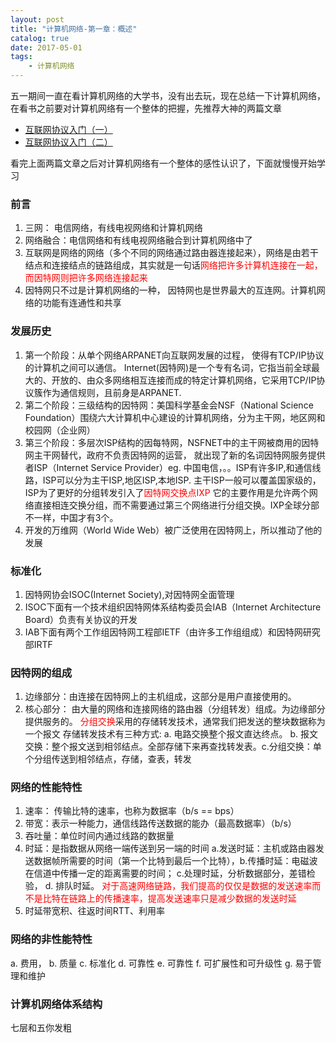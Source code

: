 ```yaml
---
layout: post
title: "计算机网络-第一章：概述"
catalog: true
date: 2017-05-01
tags: 
    - 计算机网络
---
```

五一期间一直在看计算机网络的大学书，没有出去玩，现在总结一下计算机网络，在看书之前要对计算机网络有一个整体的把握，先推荐大神的两篇文章
+ [互联网协议入门（一）](http://www.ruanyifeng.com/blog/2012/05/internet_protocol_suite_part_i.html)
+ [互联网协议入门（二）](http://www.ruanyifeng.com/blog/2012/06/internet_protocol_suite_part_ii.html)

看完上面两篇文章之后对计算机网络有一个整体的感性认识了，下面就慢慢开始学习<!--more-->
### 前言
1. 三网： 电信网络，有线电视网络和计算机网络
2. 网络融合：电信网络和有线电视网络融合到计算机网络中了
3. 互联网是网络的网络（多个不同的网络通过路由器连接起来），网络是由若干结点和连接结点的链路组成，其实就是一句话<font color=red>网络把许多计算机连接在一起，而因特网则把许多网络连接起来</font>
4. 因特网只不过是计算机网络的一种， 因特网也是世界最大的互连网。计算机网络的功能有连通性和共享

### 发展历史
1. 第一个阶段：从单个网络ARPANET向互联网发展的过程， 使得有TCP/IP协议的计算机之间可以通信。
Internet(因特网)是一个专有名词，它指当前全球最大的、开放的、由众多网络相互连接而成的特定计算机网络，它采用TCP/IP协议簇作为通信规则，且前身是ARPANET.
2. 第二个阶段：三级结构的因特网：美国科学基金会NSF（National Science Foundation）围绕六大计算机中心建设的计算机网络，分为主干网，地区网和校园网（企业网）
3. 第三个阶段：多层次ISP结构的因每特网，NSFNET中的主干网被商用的因特网主干网替代，政府不负责因特网的运营， 就出现了新的名词因特网服务提供者ISP（Internet Service Provider）eg. 中国电信，。。ISP有许多IP,和通信线路，ISP可以分为主干ISP,地区ISP,本地ISP. 主干ISP一般可以覆盖国家级的，
ISP为了更好的分组转发引入了<font color=red>因特网交换点IXP</font> 它的主要作用是允许两个网络直接相连交换分组，而不需要通过第三个网络进行分组交换。IXP全球分部不一样，中国才有3个。
4. 开发的万维网（World Wide Web）被广泛使用在因特网上，所以推动了他的发展

### 标准化
1. 因特网协会ISOC(Internet Society),对因特网全面管理
2. ISOC下面有一个技术组织因特网体系结构委员会IAB（Internet Architecture Board）负责有关协议的开发
3. IAB下面有两个工作组因特网工程部IETF（由许多工作组组成）和因特网研究部IRTF

### 因特网的组成
1. 边缘部分：由连接在因特网上的主机组成，这部分是用户直接使用的。
2. 核心部分： 由大量的网络和连接网络的路由器（分组转发）组成。为边缘部分提供服务的。
<font color=red>分组交换</font>采用的存储转发技术，通常我们把发送的整块数据称为一个报文
存储转发技术有三种方式: a. 电路交换整个报文直达终点。 b. 报文交换：整个报文送到相邻结点。全部存储下来再查找转发表。c.分组交换：单个分组传送到相邻结点，存储，查表，转发

### 网络的性能特性
1. 速率： 传输比特的速率，也称为数据率（b/s == bps）
2. 带宽：表示一种能力，通信线路传送数据的能办（最高数据率）（b/s）
3. 吞吐量：单位时间内通过线路的数据量
4. 时延：是指数据从网络一端传送到另一端的时间  a.发送时延：主机或路由器发送数据帧所需要的时间（第一个比特到最后一个比特），b.传播时延：电磁波在信道中传播一定的距离需要的时间； c.处理时延，分析数据部分，差错检验， d. 排队时延。
<font color=red>对于高速网络链路，我们提高的仅仅是数据的发送速率而不是比特在链路上的传播速率，提高发送速率只是减少数据的发送时延</font>
5. 时延带宽积、往返时间RTT、利用率

### 网络的非性能特性
a. 费用， b. 质量 c. 标准化 d. 可靠性 e. 可靠性  f. 可扩展性和可升级性 g. 易于管理和维护

### 计算机网络体系结构
七层和五你发粗
